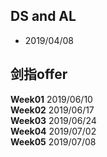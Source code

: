 ## DS and AL

 - 2019/04/08


## 剑指offer

**Week01** 2019/06/10  
**Week02** 2019/06/17  
**Week03** 2019/06/24  
**Week04** 2019/07/02  
**Week05** 2019/07/08

